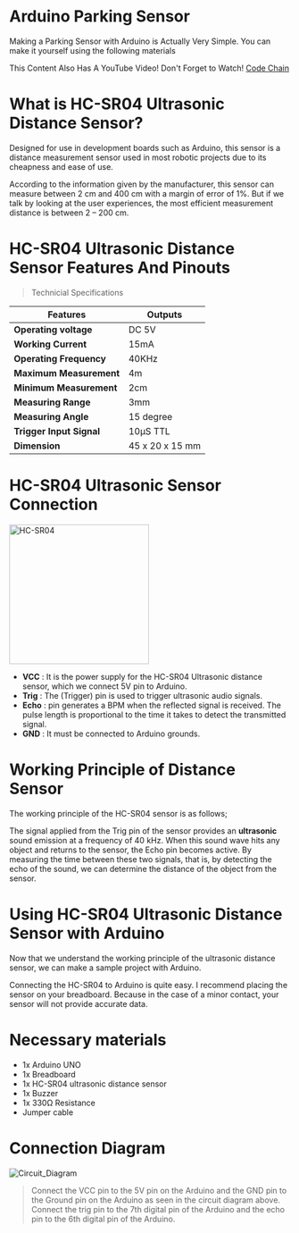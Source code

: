 # Arduino Parking Sensor
Making a Parking Sensor with Arduino is Actually Very Simple. You can make it yourself using the following materials

This Content Also Has A YouTube Video! Don't Forget to Watch! [Code Chain](https://www.youtube.com/@CodeChain)

# What is HC-SR04 Ultrasonic Distance Sensor?
Designed for use in development boards such as Arduino, this sensor is a distance measurement sensor used in most robotic projects due to its cheapness and ease of use.

According to the information given by the manufacturer, this sensor can measure between 2 cm and 400 cm with a margin of error of 1%. But if we talk by looking at the user experiences, the most efficient measurement distance is between 2 – 200 cm.

# HC-SR04 Ultrasonic Distance Sensor Features And Pinouts
> Technicial Specifications

Features | Outputs 
--- | --- 
**Operating voltage** | DC 5V 
**Working Current** | 15mA
**Operating Frequency** | 40KHz
**Maximum Measurement** | 4m
**Minimum Measurement** | 2cm
**Measuring Range** | 3mm
**Measuring Angle** | 15 degree
**Trigger Input Signal** | 10µS TTL
**Dimension** | 45 x 20 x 15 mm

# HC-SR04 Ultrasonic Sensor Connection

<img src="https://user-images.githubusercontent.com/107439786/224998085-c2b1104e-1e45-4c02-bc43-b072e3d44a08.png" title="HC-SR04" alt="HC-SR04" width="250">

- **VCC** : It is the power supply for the HC-SR04 Ultrasonic distance sensor, which we connect 5V pin to Arduino.
- **Trig** : The (Trigger) pin is used to trigger ultrasonic audio signals.
- **Echo** : pin generates a BPM when the reflected signal is received. The pulse length is proportional to the time it takes to detect the transmitted signal.
- **GND** : It must be connected to Arduino grounds.

# Working Principle of Distance Sensor

The working principle of the HC-SR04 sensor is as follows;

The signal applied from the Trig pin of the sensor provides an **ultrasonic** sound emission at a frequency of 40 kHz. When this sound wave hits any object and returns to the sensor, the Echo pin becomes active. By measuring the time between these two signals, that is, by detecting the echo of the sound, we can determine the distance of the object from the sensor.

# Using HC-SR04 Ultrasonic Distance Sensor with Arduino

Now that we understand the working principle of the ultrasonic distance sensor, we can make a sample project with Arduino.

Connecting the HC-SR04 to Arduino is quite easy. I recommend placing the sensor on your breadboard. Because in the case of a minor contact, your sensor will not provide accurate data.

# Necessary materials
- 1x Arduino UNO
- 1x Breadboard
- 1x HC-SR04 ultrasonic distance sensor
- 1x Buzzer
- 1x 330Ω Resistance
- Jumper cable

# Connection Diagram

![Circuit_Diagram](https://user-images.githubusercontent.com/107439786/225000799-649166b1-50a2-4176-a45e-2182d140330c.jpg)

> Connect the VCC pin to the 5V pin on the Arduino and the GND pin to the Ground pin on the Arduino as seen in the circuit diagram above.
  Connect the trig pin to the 7th digital pin of the Arduino and the echo pin to the 6th digital pin of the Arduino.
